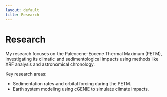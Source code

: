 ```yaml
---
layout: default
title: Research
---
```


# Research

My research focuses on the Paleocene-Eocene Thermal Maximum (PETM), investigating its climatic and sedimentological impacts using methods like XRF analysis and astronomical chronology.

Key research areas:
- Sedimentation rates and orbital forcing during the PETM.
- Earth system modeling using cGENIE to simulate climate impacts.
